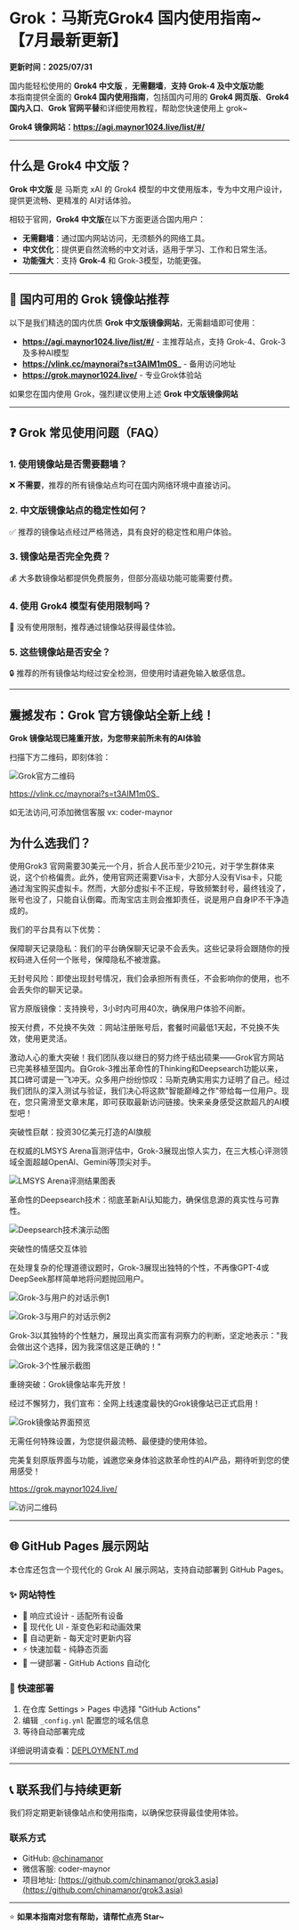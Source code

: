 # Grok：马斯克Grok4 国内使用指南~ 【7月最新更新】

**更新时间：2025/07/31**

国内能轻松使用的 **Grok4 中文版** ，**无需翻墙**，**支持 Grok-4 及中文版功能**   
本指南提供全面的 **Grok4 国内使用指南**，包括国内可用的 **Grok4 网页版**、**Grok4 国内入口**、**Grok 官网平替**和详细使用教程，帮助您快速使用上 grok~

**Grok4 镜像网站：https://agi.maynor1024.live/list/#/**

---

## 什么是 Grok4 中文版？

**Grok 中文版** 是 马斯克 xAI 的 Grok4 模型的中文使用版本，专为中文用户设计，提供更流畅、更精准的 AI对话体验。

相较于官网，**Grok4 中文版**在以下方面更适合国内用户：

* **无需翻墙**：通过国内网站访问，无须额外的网络工具。
* **中文优化**：提供更自然流畅的中文对话，适用于学习、工作和日常生活。
* **功能强大**：支持 **Grok-4** 和 Grok-3模型，功能更强。

---

## 🚀 国内可用的 Grok 镜像站推荐

以下是我们精选的国内优质 **Grok 中文版镜像网站**，无需翻墙即可使用：

* **https://agi.maynor1024.live/list/#/** - 主推荐站点，支持 Grok-4、Grok-3 及多种AI模型
* **https://vlink.cc/maynorai?s=t3AIM1m0S_** - 备用访问地址
* **https://grok.maynor1024.live/** - 专业Grok体验站

如果您在国内使用 Grok，强烈建议使用上述 **Grok 中文版镜像网站**

---

## ❓ Grok 常见使用问题（FAQ）

### 1. 使用镜像站是否需要翻墙？
❌ **不需要**，推荐的所有镜像站点均可在国内网络环境中直接访问。

### 2. 中文版镜像站点的稳定性如何？
✅ 推荐的镜像站点经过严格筛选，具有良好的稳定性和用户体验。

### 3. 镜像站是否完全免费？
💰 大多数镜像站都提供免费服务，但部分高级功能可能需要付费。

### 4. 使用 Grok4 模型有使用限制吗？
🚫 没有使用限制，推荐通过镜像站获得最佳体验。

### 5. 这些镜像站是否安全？
🔒 推荐的所有镜像站均经过安全检测，但使用时请避免输入敏感信息。

---

## 震撼发布：Grok 官方镜像站全新上线！

**Grok 镜像站现已隆重开放，为您带来前所未有的AI体验**

扫描下方二维码，即刻体验：

![Grok官方二维码](https://restname.oss-cn-hangzhou.aliyuncs.com/img2/202502261232069.png)

https://vlink.cc/maynorai?s=t3AIM1m0S_

如无法访问,可添加微信客服 vx: coder-maynor

## 为什么选我们？
使用Grok3 官网需要30美元一个月，折合人民币至少210元，对于学生群体来说，这个价格偏贵。此外，使用官网还需要Visa卡，大部分人没有Visa卡，只能通过淘宝购买虚拟卡。然而，大部分虚拟卡不正规，导致频繁封号，最终钱没了，账号也没了，只能自认倒霉。而淘宝店主则会推卸责任，说是用户自身IP不干净造成的。

我们的平台具有以下优势：

保障聊天记录隐私：我们的平台确保聊天记录不会丢失。这些记录将会跟随你的授权码进入任何一个账号，保障隐私不被泄露。

无封号风险：即使出现封号情况，我们会承担所有责任，不会影响你的使用，也不会丢失你的聊天记录。

官方原版镜像：支持换号，3小时内可用40次，确保用户体验不间断。

按天付费，不兑换不失效 ：网站注册账号后，套餐时间最低1天起，不兑换不失效，使用更灵活。

 
激动人心的重大突破！我们团队夜以继日的努力终于结出硕果——Grok官方网站已完美移植至国内。自Grok-3推出革命性的Thinking和Deepsearch功能以来，其口碑可谓是一飞冲天。众多用户纷纷惊叹：马斯克确实用实力证明了自己。经过我们团队的深入测试与验证，我们决心将这款"智能巅峰之作"带给每一位用户。现在，您只需滑至文章末尾，即可获取最新访问链接。快来亲身感受这款超凡的AI模型吧！

突破性巨献：投资30亿美元打造的AI旗舰

在权威的LMSYS Arena盲测评估中，Grok-3展现出惊人实力，在三大核心评测领域全面超越OpenAI、Gemini等顶尖对手。

![LMSYS Arena评测结果图表](https://restname.oss-cn-hangzhou.aliyuncs.com/img2/202502261231914.png)

革命性的Deepsearch技术：彻底革新AI认知能力，确保信息源的真实性与可靠性。

![Deepsearch技术演示动图](https://restname.oss-cn-hangzhou.aliyuncs.com/img2/202502261231833.gif)

突破性的情感交互体验

在处理复杂的伦理道德议题时，Grok-3展现出独特的个性，不再像GPT-4或DeepSeek那样简单地将问题抛回用户。

![Grok-3与用户的对话示例1](https://restname.oss-cn-hangzhou.aliyuncs.com/img2/202502261231669.png)

![Grok-3与用户的对话示例2](https://restname.oss-cn-hangzhou.aliyuncs.com/img2/202502261231575.png)

Grok-3以其独特的个性魅力，展现出真实而富有洞察力的判断，坚定地表示："我会做出这个选择，因为我深信这是正确的！"

![Grok-3个性展示截图](https://restname.oss-cn-hangzhou.aliyuncs.com/img2/202502261230944.jpeg)

重磅突破：Grok镜像站率先开放！

经过不懈努力，我们宣布：全网上线速度最快的Grok镜像站已正式启用！

![Grok镜像站界面预览](https://restname.oss-cn-hangzhou.aliyuncs.com/img2/202502261230759.png)

无需任何特殊设置，为您提供最流畅、最便捷的使用体验。

完美复刻原版界面与功能，诚邀您亲身体验这款革命性的AI产品，期待听到您的使用感受！

https://grok.maynor1024.live/

![访问二维码](https://restname.oss-cn-hangzhou.aliyuncs.com/img2/202502261232069.png)

---

## 🌐 GitHub Pages 展示网站

本仓库还包含一个现代化的 Grok AI 展示网站，支持自动部署到 GitHub Pages。

### ✨ 网站特性
- 📱 响应式设计 - 适配所有设备
- 🎨 现代化 UI - 渐变色彩和动画效果  
- 🔄 自动更新 - 每天定时更新内容
- ⚡ 快速加载 - 纯静态页面
- 🚀 一键部署 - GitHub Actions 自动化

### 🚀 快速部署
1. 在仓库 Settings > Pages 中选择 "GitHub Actions"
2. 编辑 `_config.yml` 配置您的域名信息
3. 等待自动部署完成

详细说明请查看：[DEPLOYMENT.md](DEPLOYMENT.md)

---

## 📞 联系我们与持续更新

我们将定期更新镜像站点和使用指南，以确保您获得最佳使用体验。

### 联系方式
- GitHub: [@chinamanor](https://github.com/chinamanor) 
- 微信客服: coder-maynor
- 项目地址: [https://github.com/chinamanor/grok3.asia](https://github.com/chinamanor/grok3.asia)

---

⭐ **如果本指南对您有帮助，请帮忙点亮 Star~**
